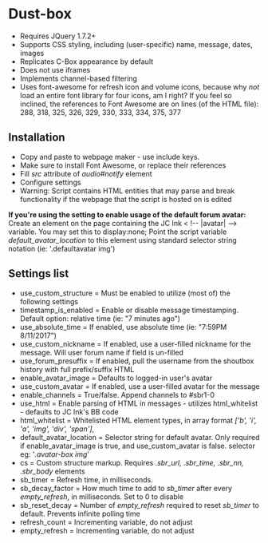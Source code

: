 # Dust-box
  * Requires JQuery 1.7.2+
  * Supports CSS styling, including (user-specific) name, message, dates, images
  * Replicates C-Box appearance by default
  * Does not use iframes
  * Implements channel-based filtering
  * Uses font-awesome for refresh icon and volume icons, because why *not* load an entire font library for four icons, am I right? If you feel so inclined, the references to Font Awesome are on lines (of the HTML file): 288, 318, 325, 326, 329, 330, 333, 334, 375, 377

## Installation
  * Copy and paste to webpage maker - use include keys.
  * Make sure to install Font Awesome, or replace their references
  * Fill *src* attribute of *audio#notify* element
  * Configure settings
  * Warning: Script contains HTML entities that may parse and break functionality if the webpage that the script is hosted on is edited

**If you're using the setting to enable usage of the default forum avatar:**
Create an element on the page containing the JC Ink < !-- |avatar| --> variable. You may set this to display:none;
Point the script variable *default_avatar_location* to this element using standard selector string notation (ie: '.defaultavatar img')

## Settings list
  * use_custom_structure = Must be enabled to utilize (most of) the following settings
  * timestamp_is_enabled = Enable or disable message timestamping. Default option: relative time (ie: "7 minutes ago")
  * use_absolute_time = If enabled, use absolute time (ie: "7:59PM 8/11/2017")
  * use_custom_nickname = If enabled, use a user-filled nickname for the message. Will user forum name if field is un-filled
  *	use_forum_presuffix = If enabled, pull the username from the shoutbox history with full prefix/suffix HTML
  * enable_avatar_image = Defaults to logged-in user's avatar
  * use_custom_avatar = If enabled, use a user-filled avatar for the message
  * enable_channels = True/false. Append channels to #sbr1-0
  * use_html = Enable parsing of HTML in messages - utilizes html_whitelist - defaults to JC Ink's BB code
  * html_whitelist = Whitelisted HTML element types, in array format *['b', 'i', 'a', 'img', 'div', 'span']*,
  * default_avatar_location = Selector string for default avatar. Only required if enable_avatar_image is true, and use_custom_avatar is false. selector eg: '*.avatar-box img*'
  * cs = Custom structure markup. Requires *.sbr_url, .sbr_time, .sbr_nn, .sbr_body* elements
  * sb_timer = Refresh time, in milliseconds.
  * sb_decay_factor = How much time to add to *sb_timer* after every *empty_refresh*, in milliseconds. Set to 0 to disable
  * sb_reset_decay = Number of *empty_refresh* required to reset *sb_timer* to default. Prevents infinite polling time
  * refresh_count = Incrementing variable, do not adjust
  * empty_refresh = Incrementing variable, do not adjust
